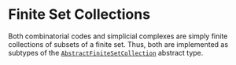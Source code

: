 # Finite Set Collections

Both combinatorial codes and simplicial complexes are simply finite collections of subsets of a finite set. Thus, both are implemented as subtypes of the [`AbstractFiniteSetCollection`](@ref) abstract type.
